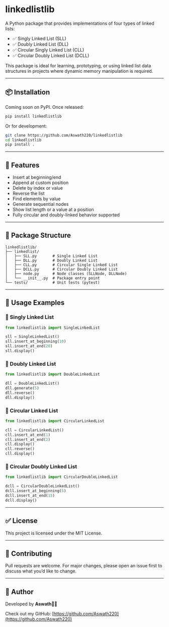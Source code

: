 # linkedlistlib

A Python package that provides implementations of four types of linked lists:

- ✅ Singly Linked List (SLL)
- ✅ Doubly Linked List (DLL)
- ✅ Circular Singly Linked List (CLL)
- ✅ Circular Doubly Linked List (DCLL)

This package is ideal for learning, prototyping, or using linked list data structures in projects where dynamic memory manipulation is required.

---

## 📦 Installation

Coming soon on PyPI. Once released:

```bash
pip install linkedlistlib
```

Or for development:

```bash
git clone https://github.com/Aswath220/linkedlistlib
cd linkedlistlib
pip install .
```

---

## 🧠 Features

- Insert at beginning/end
- Append at custom position
- Delete by index or value
- Reverse the list
- Find elements by value
- Generate sequential nodes
- Show list length or a value at a position
- Fully circular and doubly-linked behavior supported

---

## 📂 Package Structure

```
linkedlistlib/
├── linkedlist/
│   ├── SLL.py       # Single Linked List
│   ├── DLL.py       # Doubly Linked List
│   ├── CLL.py       # Circular Single Linked List
│   ├── DCLL.py      # Circular Doubly Linked List
│   ├── node.py      # Node classes (SLLNode, DLLNode)
│   └── __init__.py  # Package entry point
└── tests/           # Unit tests (pytest)
```

---

## 🚀 Usage Examples

### 🔹 Singly Linked List

```python
from linkedlistlib import SingleLinkedList

sll = SingleLinkedList()
sll.insert_at_beginning(10)
sll.insert_at_end(20)
sll.display()
```

### 🔹 Doubly Linked List

```python
from linkedlistlib import DoubleLinkedList

dll = DoubleLinkedList()
dll.generate(5)
dll.reverse()
dll.display()
```

### 🔹 Circular Linked List

```python
from linkedlistlib import CircularLinkedList

cll = CircularLinkedList()
cll.insert_at_end(1)
cll.insert_at_end(2)
cll.display()
cll.reverse()
cll.display()
```

### 🔹 Circular Doubly Linked List

```python
from linkedlistlib import CircularDoubleLinkedList

dcll = CircularDoubleLinkedList()
dcll.insert_at_beginning(5)
dcll.insert_at_end(15)
dcll.display()
```

---

## ✅ License

This project is licensed under the MIT License.

---

## 🤝 Contributing

Pull requests are welcome. For major changes, please open an issue first to discuss what you’d like to change.

---

## 👤 Author

Developed by **Aswath**🫡🫡

Check out my GitHub: [https://github.com/Aswath220](https://github.com/Aswath220)
